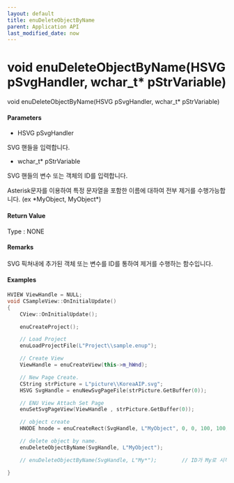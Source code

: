 ```yaml
---
layout: default
title: enuDeleteObjectByName
parent: Application API
last_modified_date: now
---
```

# void enuDeleteObjectByName\(HSVG pSvgHandler, wchar\_t\* pStrVariable\)

void enuDeleteObjectByName\(HSVG pSvgHandler, wchar\_t\* pStrVariable\)

#### Parameters

* HSVG pSvgHandler

SVG 핸들을 입력합니다.

* wchar\_t\* pStrVariable

SVG 핸들의 변수 또는 객체의 ID를 입력합니다.

Asterisk문자를 이용하여 특정 문자열을 포함한 이름에 대하여 전부 제거를 수행가능합니다. \(ex \*MyObject, MyObject\*\)

#### Return Value

Type : NONE

#### Remarks

SVG 픽쳐내에 추가된 객체 또는 변수를 ID를 통하여 제거를 수행하는 함수입니다.

#### Examples

```cpp
HVIEW ViewHandle = NULL; 
void CSampleView::OnInitialUpdate() 
{ 
    CView::OnInitialUpdate(); 

    enuCreateProject(); 

    // Load Project
    enuLoadProjectFile(L"Project\\sample.enup"); 

    // Create View
    ViewHandle = enuCreateView(this->m_hWnd); 

    // New Page Create. 
    CString strPicture = L"picture\\KoreaAIP.svg"; 
    HSVG SvgHandle = enuNewSvgPageFile(strPicture.GetBuffer(0)); 

    // ENU View Attach Set Page 
    enuSetSvgPageView(ViewHandle , strPicture.GetBuffer(0)); 

    // object create
    HNODE hnode = enuCreateRect(SvgHandle, L"MyObject", 0, 0, 100, 100, 0, 0);

    // delete object by name.
    enuDeleteObjectByName(SvgHandle, L"MyObject");

    // enuDeleteObjectByName(SvgHandle, L"My*");        // ID가 My로 시작하는 모든 객체를 제거합니다.

}
```



